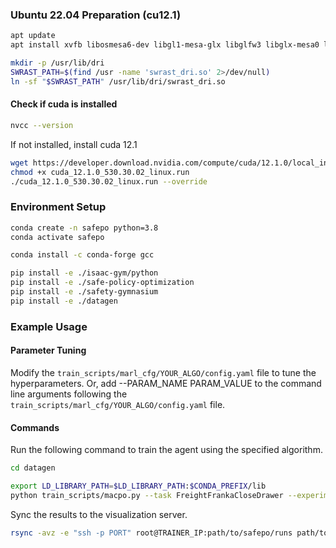 ### Ubuntu 22.04 Preparation (cu12.1)
```bash
apt update
apt install xvfb libosmesa6-dev libgl1-mesa-glx libglfw3 libglx-mesa0 libgl1-mesa-dri

mkdir -p /usr/lib/dri
SWRAST_PATH=$(find /usr -name 'swrast_dri.so' 2>/dev/null)
ln -sf "$SWRAST_PATH" /usr/lib/dri/swrast_dri.so
```
#### Check if cuda is installed
```bash
nvcc --version
```

If not installed, install cuda 12.1
```bash
wget https://developer.download.nvidia.com/compute/cuda/12.1.0/local_installers/cuda_12.1.0_530.30.02_linux.run
chmod +x cuda_12.1.0_530.30.02_linux.run
./cuda_12.1.0_530.30.02_linux.run --override
```

### Environment Setup
```bash
conda create -n safepo python=3.8
conda activate safepo

conda install -c conda-forge gcc

pip install -e ./isaac-gym/python
pip install -e ./safe-policy-optimization
pip install -e ./safety-gymnasium
pip install -e ./datagen
```

### Example Usage
#### Parameter Tuning
Modify the `train_scripts/marl_cfg/YOUR_ALGO/config.yaml` file to tune the hyperparameters.
Or, add --PARAM_NAME PARAM_VALUE to the command line arguments following the `train_scripts/marl_cfg/YOUR_ALGO/config.yaml` file.

#### Commands
Run the following command to train the agent using the specified algorithm.
```bash
cd datagen

export LD_LIBRARY_PATH=$LD_LIBRARY_PATH:$CONDA_PREFIX/lib
python train_scripts/macpo.py --task FreightFrankaCloseDrawer --experiment benchmark
```

Sync the results to the visualization server.
```bash
rsync -avz -e "ssh -p PORT" root@TRAINER_IP:path/to/safepo/runs path/to/safepo/runs
```